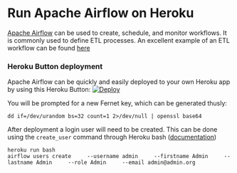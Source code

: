 # Run Apache Airflow on Heroku
[Apache Airflow](https://airflow.apache.org/) can be used to create, schedule, and monitor workflows.  It is commonly used to define ETL processes.  An excellent example of an ETL workflow can be found [here](https://gtoonstra.github.io/etl-with-airflow/etlexample.html)

### Heroku Button deployment
Apache Airflow can be quickly and easily deployed to your own Heroku app by using this Heroku Button:
[![Deploy](https://www.herokucdn.com/deploy/button.svg)](https://heroku.com/deploy)

You will be prompted for a new Fernet key, which can be generated thusly:

    dd if=/dev/urandom bs=32 count=1 2>/dev/null | openssl base64

After deployment a login user will need to be created.  This can be done using the `create_user` command through Heroku bash ([documentation](https://airflow.apache.org/cli.html#create_user))
    
    heroku run bash
    airflow users create     --username admin     --firstname Admin     --lastname Admin     --role Admin     --email admin@admin.org
